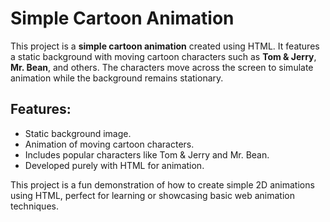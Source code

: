 # Simple Cartoon Animation 

This project is a **simple cartoon animation** created using HTML. It features a static background with moving cartoon characters such as **Tom & Jerry**, **Mr. Bean**, and others. The characters move across the screen to simulate animation while the background remains stationary.

## Features:
- Static background image.
- Animation of moving cartoon characters.
- Includes popular characters like Tom & Jerry and Mr. Bean.
- Developed purely with HTML for animation.

This project is a fun demonstration of how to create simple 2D animations using HTML, perfect for learning or showcasing basic web animation techniques.

